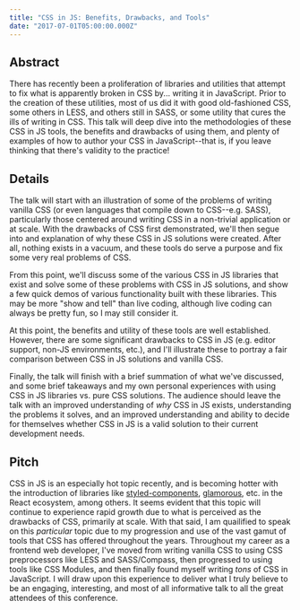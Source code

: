 ```yaml
---
title: "CSS in JS: Benefits, Drawbacks, and Tools"
date: "2017-07-01T05:00:00.000Z"
---
```


## Abstract

There has recently been a proliferation of libraries and utilities that attempt to fix what is apparently broken in CSS by... writing it in JavaScript. Prior to the creation of these utilities, most of us did it with good old-fashioned CSS, some others in LESS, and others still in SASS, or some utility that cures the ills of writing in CSS. This talk will deep dive into the methodologies of these CSS in JS tools, the benefits and drawbacks of using them, and plenty of examples of how to author your CSS in JavaScript--that is, if you leave thinking that there's validity to the practice!

## Details

The talk will start with an illustration of some of the problems of writing vanilla CSS (or even languages that compile down to CSS--e.g. SASS), particularly those centered around writing CSS in a non-trivial application or at scale. With the drawbacks of CSS first demonstrated, we'll then segue into and explanation of why these CSS in JS solutions were created. After all, nothing exists in a vacuum, and these tools do serve a purpose and fix some very real problems of CSS.

From this point, we'll discuss some of the various CSS in JS libraries that exist and solve some of these problems with CSS in JS solutions, and show a few quick demos of various functionality built with these libraries. This may be more "show and tell" than live coding, although live coding can always be pretty fun, so I may still consider it.

At this point, the benefits and utility of these tools are well established. However, there are some significant drawbacks to CSS in JS (e.g. editor support, non-JS environments, etc.), and I'll illustrate these to portray a fair comparison between CSS in JS solutions and vanilla CSS.

Finally, the talk will finish with a brief summation of what we've discussed, and some brief takeaways and my own personal experiences with using CSS in JS libraries vs. pure CSS solutions. The audience should leave the talk with an improved understanding of _why_ CSS in JS exists, understanding the problems it solves, and an improved understanding and ability to decide for themselves whether CSS in JS is a valid solution to their current development needs.

## Pitch

CSS in JS is an especially hot topic recently, and is becoming hotter with the introduction of libraries like [styled-components](https://github.com/styled-components/styled-components), [glamorous](https://github.com/paypal/glamorous), etc. in the React ecosystem, among others. It seems evident that this topic will continue to experience rapid growth due to what is perceived as the drawbacks of CSS, primarily at scale. With that said, I am quailified to speak on this *particular* topic due to my progression and use of the vast gamut of tools that CSS has offered throughout the years. Throughout my career as a frontend web developer, I've moved from writing vanilla CSS to using CSS preprocessors like LESS and SASS/Compass, then progressed to using tools like CSS Modules, and then finally found myself writing _tons_ of CSS in JavaScript. I will draw upon this experience to deliver what I truly believe to be an engaging, interesting, and most of all informative talk to all the great attendees of this conference.

<!-- https://cfp.techlahoma.org/events/thunderplains-2017/proposals/new -->
